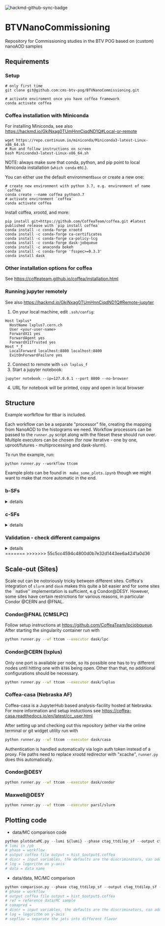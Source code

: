 
![hackmd-github-sync-badge](https://hackmd.io/OanqNrsDRLqvP6P5dCh9eQ/badge)


# BTVNanoCommissioning
Repository for Commissioning studies in the BTV POG based on (custom) nanoAOD samples

## Requirements
### Setup 
```
# only first time 
git clone git@github.com:cms-btv-pog/BTVNanoCommissioning.git 

# activate enviroment once you have coffea framework 
conda activate coffea
```
### Coffea installation with Miniconda
For installing Miniconda, see also https://hackmd.io/GkiNxag0TUmHnnCiqdND1Q#Local-or-remote
```
wget https://repo.continuum.io/miniconda/Miniconda3-latest-Linux-x86_64.sh
# Run and follow instructions on screen
bash Miniconda3-latest-Linux-x86_64.sh
```
NOTE: always make sure that conda, python, and pip point to local Miniconda installation (`which conda` etc.).

You can either use the default environment`base` or create a new one:
```
# create new environment with python 3.7, e.g. environment of name `coffea`
conda create --name coffea python3.7
# activate environment `coffea`
conda activate coffea
```
Install coffea, xrootd, and more:
```
pip install git+https://github.com/CoffeaTeam/coffea.git #latest published release with `pip install coffea`
conda install -c conda-forge xrootd
conda install -c conda-forge ca-certificates
conda install -c conda-forge ca-policy-lcg
conda install -c conda-forge dask-jobqueue
conda install -c anaconda bokeh 
conda install -c conda-forge 'fsspec>=0.3.3'
conda install dask
```
### Other installation options for coffea
See https://coffeateam.github.io/coffea/installation.html
### Running jupyter remotely
See also https://hackmd.io/GkiNxag0TUmHnnCiqdND1Q#Remote-jupyter

1. On your local machine, edit `.ssh/config`:
```
Host lxplus*
  HostName lxplus7.cern.ch
  User <your-user-name>
  ForwardX11 yes
  ForwardAgent yes
  ForwardX11Trusted yes
Host *_f
  LocalForward localhost:8800 localhost:8800
  ExitOnForwardFailure yes
```
2. Connect to remote with `ssh lxplus_f`
3. Start a jupyter notebook:
```
jupyter notebook --ip=127.0.0.1 --port 8800 --no-browser
```
4. URL for notebook will be printed, copy and open in local browser



## Structure
Example worfkflow for ttbar is included. 

Each workflow can be a separate "processor" file, creating the mapping from NanoAOD to
the histograms we need. Workflow processors can be passed to the `runner.py` script 
along with the fileset these should run over. Multiple executors can be chosen 
(for now iterative - one by one, uproot/futures - multiprocessing and dask-slurm). 

To run the example, run:
```
python runner.py --workflow ttcom
```

Example plots can be found in ` make_some_plots.ipynb` though we might want to make
that more automatic in the end.


### b-SFs 
<details><summary>details</summary>
<p>

- Dileptonic ttbar phase space : check performance for btag SFs, muon channel

```
python runner.py --workflow ttdilep_sf --json Rereco17_doublemu.json
```

- Semileptonic ttbar phase space : check performance for btag SFs, muon channel

```
python runner.py --workflow ttsemilep_sf --json Rereco17_singlemu.json
```

</p>
</details>

### c-SFs
<details><summary>details</summary>
<p>

- Dileptonic ttbar phase space : check performance for charm SFs, bjets enriched SFs, muon channel

```
python runner.py --workflow ctag_ttdilep_sf --json 94X_doublemu_PFNano.json
```


- Semileptonic ttbar phase space : check performance for charm SFs, bjets enriched SFs, muon channel

```
python runner.py --workflow ctag_ttsemilep_sf --json 94X_singlemu_PFNano.json
```

- W+c phase space : check performance for charm SFs, cjets enriched SFs, muon  channel

```
python runner.py --workflow ctag_ttdilep_sf --json 94X_singlemu_PFNano.json
```

- DY phase space : check performance for charm SFs, light jets enriched SFs, muon channel

```
python runner.py --workflow ctag_ttdilep_sf --json ctag_DY_mu_PFNano.json
```

</p>
</details>

### Validation - check different campaigns

<details><summary>details</summary>
<p>

Only basic jet selections(PUID, ID, pT, $\eta$) applied. Put the json files with different campaigns

```
python runner.py --workflow valid --json {}
```
<<<<<<< HEAD
</p>
</details>
=======
>>>>>>> 55c5cc4594c4800d0b7e32d1443ee6a4241a0d36

## Scale-out (Sites)

Scale out can be notoriously tricky between different sites. Coffea's integration of `slurm` and `dask`
makes this quite a bit easier and for some sites the ``native'' implementation is sufficient, e.g Condor@DESY.
However, some sites have certain restrictions for various reasons, in particular Condor @CERN and @FNAL.

### Condor@FNAL (CMSLPC)
Follow setup instructions at https://github.com/CoffeaTeam/lpcjobqueue. After starting 
the singularity container run with 
```bash
python runner.py --wf ttcom --executor dask/lpc
```

### Condor@CERN (lxplus)
Only one port is available per node, so its possible one has to try different nodes until hitting
one with `8786` being open. Other than that, no additional configurations should be necessary.

```bash
python runner.py --wf ttcom --executor dask/lxplus
```

### Coffea-casa (Nebraska AF)
Coffea-casa is a JupyterHub based analysis-facility hosted at Nebraska. For more information and setup instuctions see
https://coffea-casa.readthedocs.io/en/latest/cc_user.html

After setting up and checking out this repository (either via the online terminal or git widget utility run with
```bash
python runner.py --wf ttcom --executor dask/casa
```
Authentication is handled automatically via login auth token instead of a proxy. File paths need to replace xrootd redirector with "xcache", `runner.py` does this automatically.


### Condor@DESY 
```bash
python runner.py --wf ttcom --executor dask/condor
```

### Maxwell@DESY 
```bash
python runner.py --wf ttcom --executor parsl/slurm
```


## Plotting code

- data/MC comparison code

```python
python plotdataMC.py --lumi ${lumi} --phase ctag_ttdilep_sf --output ctag_ttdilep_sf (--discr zmass --log True/False --data data_runD)
# lumi in /pb
# phase = workflow 
# output coffea file output = hist_$output$.coffea 
# discr = input variables, the defaults are the discriminators, can add multiple variables with space
# log = logorithm on y-axis
# data = data name
```

- data/data, MC/MC comparison

```python
python comparison.py --phase ctag_ttdilep_sf --output ctag_ttdilep_sf -ref 2017_runB --compared 2017_runC 2017_runD (--discr zmass --log True/False --sepflav True/False)
# phase = workflow 
# output coffea file output = hist_$output$.coffea 
# ref = reference data/MC sample
# comapred = 
# discr = input variables, the defaults are the discriminators, can add multiple variables with space
# log = logorithm on y-axis
# sepflav = separate the jets into different flavor
```
